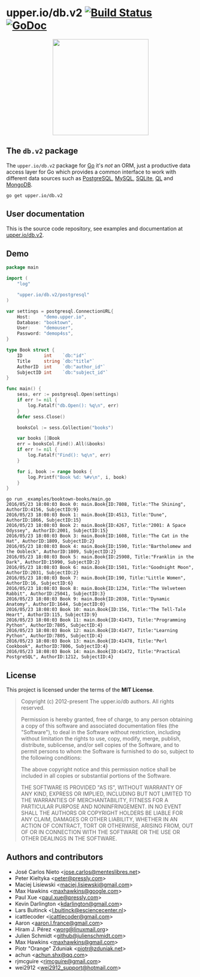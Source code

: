 # upper.io/db.v2 [![Build Status](https://travis-ci.org/upper/db.svg?branch=v2)](https://travis-ci.org/upper/db) [![GoDoc](https://godoc.org/upper.io/db.v2?status.svg)](https://godoc.org/upper.io/db.v2)

<center>
<img src="https://upper.io/db.v2/images/gopher.svg" width="256" />
</center>

## The `db.v2` package

The `upper.io/db.v2` package for [Go][2]  it's *not* an ORM, just a productive
data access layer for Go which provides a common interface to work with
different data sources such as [PostgreSQL](https://upper.io/db.v2/postgresql),
[MySQL](https://upper.io/db.v2/mysql), [SQLite](https://upper.io/db.v2/sqlite),
[QL](https://upper.io/db.v2/ql) and [MongoDB](https://upper.io/db.v2/mongodb).

```
go get upper.io/db.v2
```

## User documentation

This is the source code repository, see examples and documentation at
[upper.io/db.v2][1].

## Demo

```go
package main

import (
	"log"

	"upper.io/db.v2/postgresql"
)

var settings = postgresql.ConnectionURL{
	Host:     "demo.upper.io",
	Database: "booktown",
	User:     "demouser",
	Password: "demop4ss",
}

type Book struct {
	ID        int    `db:"id"`
	Title     string `db:"title"`
	AuthorID  int    `db:"author_id"`
	SubjectID int    `db:"subject_id"`
}

func main() {
	sess, err := postgresql.Open(settings)
	if err != nil {
		log.Fatalf("db.Open(): %q\n", err)
	}
	defer sess.Close()

	booksCol := sess.Collection("books")

	var books []Book
	err = booksCol.Find().All(&books)
	if err != nil {
		log.Fatalf("Find(): %q\n", err)
	}

	for i, book := range books {
		log.Printf("Book %d: %#v\n", i, book)
	}
}
```

```
go run _examples/booktown-books/main.go
2016/05/23 18:08:03 Book 0: main.Book{ID:7808, Title:"The Shining", AuthorID:4156, SubjectID:9}
2016/05/23 18:08:03 Book 1: main.Book{ID:4513, Title:"Dune", AuthorID:1866, SubjectID:15}
2016/05/23 18:08:03 Book 2: main.Book{ID:4267, Title:"2001: A Space Odyssey", AuthorID:2001, SubjectID:15}
2016/05/23 18:08:03 Book 3: main.Book{ID:1608, Title:"The Cat in the Hat", AuthorID:1809, SubjectID:2}
2016/05/23 18:08:03 Book 4: main.Book{ID:1590, Title:"Bartholomew and the Oobleck", AuthorID:1809, SubjectID:2}
2016/05/23 18:08:03 Book 5: main.Book{ID:25908, Title:"Franklin in the Dark", AuthorID:15990, SubjectID:2}
2016/05/23 18:08:03 Book 6: main.Book{ID:1501, Title:"Goodnight Moon", AuthorID:2031, SubjectID:2}
2016/05/23 18:08:03 Book 7: main.Book{ID:190, Title:"Little Women", AuthorID:16, SubjectID:6}
2016/05/23 18:08:03 Book 8: main.Book{ID:1234, Title:"The Velveteen Rabbit", AuthorID:25041, SubjectID:3}
2016/05/23 18:08:03 Book 9: main.Book{ID:2038, Title:"Dynamic Anatomy", AuthorID:1644, SubjectID:0}
2016/05/23 18:08:03 Book 10: main.Book{ID:156, Title:"The Tell-Tale Heart", AuthorID:115, SubjectID:9}
2016/05/23 18:08:03 Book 11: main.Book{ID:41473, Title:"Programming Python", AuthorID:7805, SubjectID:4}
2016/05/23 18:08:03 Book 12: main.Book{ID:41477, Title:"Learning Python", AuthorID:7805, SubjectID:4}
2016/05/23 18:08:03 Book 13: main.Book{ID:41478, Title:"Perl Cookbook", AuthorID:7806, SubjectID:4}
2016/05/23 18:08:03 Book 14: main.Book{ID:41472, Title:"Practical PostgreSQL", AuthorID:1212, SubjectID:4}
```

## License

This project is licensed under the terms of the **MIT License**.

> Copyright (c) 2012-present The upper.io/db authors. All rights reserved.
>
> Permission is hereby granted, free of charge, to any person obtaining
> a copy of this software and associated documentation files (the
> "Software"), to deal in the Software without restriction, including
> without limitation the rights to use, copy, modify, merge, publish,
> distribute, sublicense, and/or sell copies of the Software, and to
> permit persons to whom the Software is furnished to do so, subject to
> the following conditions:
>
> The above copyright notice and this permission notice shall be
> included in all copies or substantial portions of the Software.
>
> THE SOFTWARE IS PROVIDED "AS IS", WITHOUT WARRANTY OF ANY KIND,
> EXPRESS OR IMPLIED, INCLUDING BUT NOT LIMITED TO THE WARRANTIES OF
> MERCHANTABILITY, FITNESS FOR A PARTICULAR PURPOSE AND
> NONINFRINGEMENT. IN NO EVENT SHALL THE AUTHORS OR COPYRIGHT HOLDERS BE
> LIABLE FOR ANY CLAIM, DAMAGES OR OTHER LIABILITY, WHETHER IN AN ACTION
> OF CONTRACT, TORT OR OTHERWISE, ARISING FROM, OUT OF OR IN CONNECTION
> WITH THE SOFTWARE OR THE USE OR OTHER DEALINGS IN THE SOFTWARE.

## Authors and contributors

* José Carlos Nieto <<jose.carlos@menteslibres.net>>
* Peter Kieltyka <<peter@pressly.com>>
* Maciej Lisiewski <<maciej.lisiewski@gmail.com>>
* Max Hawkins <<maxhawkins@google.com>>
* Paul Xue <<paul.xue@pressly.com>>
* Kevin Darlington <<kdarlington@gmail.com>>
* Lars Buitinck <<l.buitinck@esciencecenter.nl>>
* icattlecoder <<icattlecoder@gmail.com>>
* Aaron <<aaron.l.france@gmail.com>>
* Hiram J. Pérez <<worg@linuxmail.org>>
* Julien Schmidt <<github@julienschmidt.com>>
* Max Hawkins <<maxhawkins@gmail.com>>
* Piotr "Orange" Zduniak <<piotr@zduniak.net>>
* achun <<achun.shx@qq.com>>
* rjmcguire <<rjmcguire@gmail.com>>
* wei2912 <<wei2912_support@hotmail.com>>

[1]: https://upper.io/db.v2
[2]: http://golang.org
